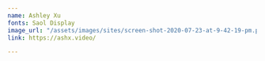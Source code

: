 ```yaml
---
name: Ashley Xu
fonts: Saol Display
image_url: "/assets/images/sites/screen-shot-2020-07-23-at-9-42-19-pm.png"
link: https://ashx.video/

---
```

